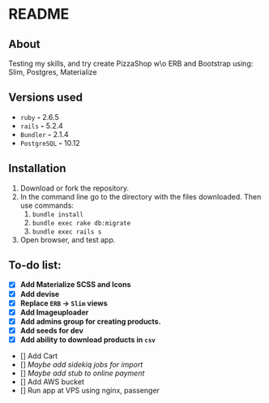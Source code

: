 # README

## About
Testing my skills, and try create PizzaShop w\o ERB and Bootstrap using: Slim, Postgres, Materialize

## **Versions used**
* `ruby` **-** 2.6.5
* `rails` **-** 5.2.4
* `Bundler` **-** 2.1.4
* `PostgreSQL` **-** 10.12

## **Installation**
1.  Download or fork the repository.
2. In the command line go to the directory with the files downloaded. Then use commands:
    1. `bundle install`
    2. `bundle exec rake db:migrate`
    3. `bundle exec rails s`
3. Open browser, and test app.

## **To-do list:**

- [x] **Add Materialize SCSS and Icons**
- [x] **Add devise**
- [x] **Replace `ERB` -> `Slim` views**
- [x] **Add Imageuploader**
- [x] **Add admins group for creating products.**
- [x] **Add seeds for dev**
- [x] **Add ability to download products in `csv`**
- [] Add Cart
- [] *Maybe add sidekiq jobs for import*
- [] *Maybe add stub to online payment*
- [] Add AWS bucket
- [] Run app at VPS using nginx, passenger
